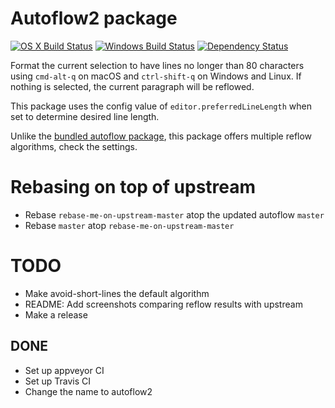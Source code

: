 # Autoflow2 package
[![OS X Build Status](https://travis-ci.org/walles/autoflow.svg?branch=master)](https://travis-ci.org/walles/autoflow) [![Windows Build Status](https://ci.appveyor.com/api/projects/status/oytr7cuefd4tpiqk/branch/master?svg=true)](https://ci.appveyor.com/project/walles/autoflow/branch/master) [![Dependency Status](https://david-dm.org/walles/autoflow.svg)](https://david-dm.org/walles/autoflow)

Format the current selection to have lines no longer than 80 characters using `cmd-alt-q` on macOS and `ctrl-shift-q` on Windows and Linux. If nothing is selected, the current paragraph will be reflowed.

This package uses the config value of `editor.preferredLineLength` when set to determine desired line length.

Unlike the [bundled autoflow package](https://atom.io/packages/autoflow), this
package offers multiple reflow algorithms, check the settings.

# Rebasing on top of upstream
* Rebase `rebase-me-on-upstream-master` atop the updated autoflow `master`
* Rebase `master` atop `rebase-me-on-upstream-master`

# TODO
* Make avoid-short-lines the default algorithm
* README: Add screenshots comparing reflow results with upstream
* Make a release

## DONE
* Set up appveyor CI
* Set up Travis CI
* Change the name to autoflow2
